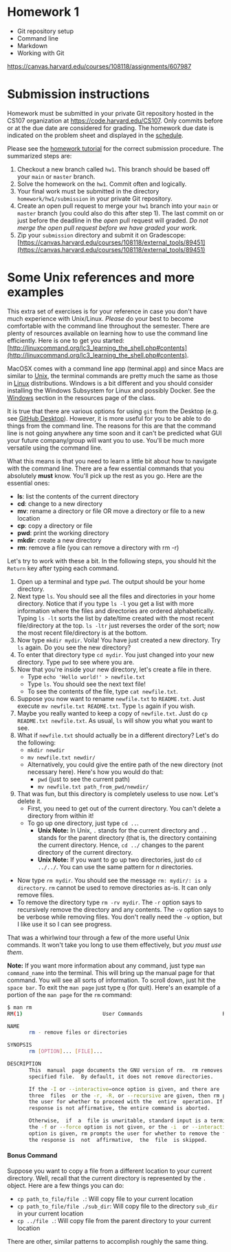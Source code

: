 # Homework 1

* Git repository setup
* Command line
* Markdown
* Working with Git

<https://canvas.harvard.edu/courses/108118/assignments/607987>

# Submission instructions

Homework must be submitted in your private Git repository hosted in the CS107
organization at <https://code.harvard.edu/CS107>. Only commits before or at the
due date are considered for grading. The homework due date is indicated on the
problem sheet and displayed in the
[schedule](https://harvard-iacs.github.io/2022-CS107/pages/schedule_static.html).

Please see the [homework
tutorial](https://harvard-iacs.github.io/2022-CS107/pages/tutorials.html#tutorial-hw)
for the correct submission procedure.  The summarized steps are:

1. Checkout a new branch called `hw1`.  This branch should be based off your
   `main` or `master` branch.
2. Solve the homework on the `hw1`.  Commit often and logically.
3. Your final work must be submitted in the directory
   `homework/hw1/submission` in your private Git repository.
4. Create an open pull request to merge your `hw1` branch into your `main` or
   `master` branch (you could also do this after step 1).  The last commit on or
   just before the deadline in the *open* pull request will graded.  *Do not
   merge the open pull request before we have graded your work.*
5. Zip your `submission` directory and submit it on Gradescope:
   [https://canvas.harvard.edu/courses/108118/external_tools/89451](https://canvas.harvard.edu/courses/108118/external_tools/89451)


# Some Unix references and more examples

This extra set of exercises is for your reference in case you don't have much
experience with Unix/Linux.  *Please* do your best to become comfortable with
the command line throughout the semester.  There are plenty of resources
available on learning how to use the command line efficiently.  Here is one to
get you started:
[http://linuxcommand.org/lc3_learning_the_shell.php#contents](http://linuxcommand.org/lc3_learning_the_shell.php#contents).

MacOSX comes with a command line app (terminal.app) and since Macs are similar
to [Unix](https://en.wikipedia.org/wiki/Unix), the terminal commands are pretty
much the same as those in [Linux](https://en.wikipedia.org/wiki/Linux)
distributions.  Windows is a bit different and you should consider installing
the Windows Subsystem for Linux and possibly Docker.  See the
[Windows](https://harvard-iacs.github.io/2022-CS107/pages/resources.html#windows)
section in the resources page of the class.

It is true that there are various options for using `git` from the Desktop (e.g.
see [GitHub Desktop](https://desktop.github.com)).
However, it is more useful for you to be able to do things from the command
line.  The reasons for this are that the command line is not going anywhere any
time soon and it can't be predicted what GUI your future company/group will want
you to use.  You'll be much more versatile using the command line.

What this means is that you need to learn a little bit about how to navigate
with the command line.  There are a few essential commands that you absolutely
**must** know.  You'll pick up the rest as you go.  Here are
the essential ones:

* **ls**: list the contents of the current directory
* **cd**: change to a new directory
* **mv**: rename a directory or file OR move a directory or file to a new location
* **cp**: copy a directory or file
* **pwd**: print the working directory
* **mkdir**: create a new directory
* **rm**: remove a file (you can remove a directory with rm -r)

Let's try to work with these a bit.  In the following steps, you should hit the
`Return` key after typing each command.

1. Open up a terminal and type `pwd`.  The output should be your home directory.
2. Next type `ls`.  You should see all the files and directories in your home
   directory.  Notice that if you type `ls -l` you get a list with more
   information where the files and directories are ordered alphabetically.
   Typing `ls -lt` sorts the list by date/time created with the most recent
   file/directory at the top.  `ls -ltr` just reverses the order of the sort;
   now the most recent file/directory is at the bottom.
3. Now type `mkdir mydir`.  Voila!  You have just created a new directory.  Try
   `ls` again.  Do you see the new directory?
4. To enter that directory type `cd mydir`.  You just changed into your new
   directory.  Type `pwd` to see where you are.
5. Now that you're inside your new directory, let's create a file in there.
   * Type `echo 'Hello world!' > newfile.txt`
   * Type `ls`.  You should see the next text file!
   * To see the contents of the file, type `cat newfile.txt`.
6. Suppose you now want to rename `newfile.txt` to `README.txt`.  Just execute
   `mv newfile.txt README.txt`.  Type `ls` again if you wish.
7. Maybe you really wanted to keep a copy of `newfile.txt`.  Just do `cp
   README.txt newfile.txt`.  As usual, `ls` will show you what you want to see.
8. What if `newfile.txt` should actually be in a different directory?  Let's do
   the following:
   * `mkdir newdir`
   * `mv newfile.txt newdir/`
   * Alternatively, you could give the entire path of the new directory (not
     necessary here).  Here's how you would do that:
     - `pwd` (just to see the current path)
     - `mv newfile.txt path_from_pwd/newdir/`
9. That was fun, but this directory is completely useless to use now.  Let's
   delete it.
   * First, you need to get out of the current directory.  You can't delete a
     directory from within it!
   * To go up one directory, just type `cd ..`.
      - **Unix Note:** In Unix, `.` stands for the current directory and `..`
        stands for the parent directory (that is, the directory containing the
        current directory.  Hence, `cd ../` changes to the parent directory of
        the current directory.
      - **Unix Note:** If you want to go up two directories, just do `cd ../../`.
        You can use the same pattern for $n$ directories.
  * Now type `rm mydir`.  You should see the message `rm: mydir/: is a
    directory`. `rm` cannot be used to remove directories as-is.  It can only
    remove files.
  * To remove the directory type `rm -rv mydir`.  The `-r` option says to
    recursively remove the directory and any contents.  The `-v` option says to
    be verbose while removing files.  You don't really need the `-v` option, but
    I like use it so I can see progress.

That was a whirlwind tour through a few of the more useful Unix commands.  It
won't take you long to use them effectively, but *you must use them*.

**Note:** If you want more information about any command, just type `man
command_name` into the terminal.  This will bring up the manual page for that
command. You will see all sorts of information. To scroll down, just hit the
`space bar`. To exit the `man page` just type `q` (for quit). Here's an example
of a portion of the `man page` for the `rm` command:

```bash
$ man rm
RM(1)                          User Commands                          RM(1)

NAME
       rm - remove files or directories

SYNOPSIS
       rm [OPTION]... [FILE]...

DESCRIPTION
       This  manual  page documents the GNU version of rm.  rm removes each
       specified file.  By default, it does not remove directories.

       If the -I or --interactive=once option is given, and there are  more than
       three  files  or the -r, -R, or --recursive are given, then rm prompts
       the user for whether to proceed with the  entire  operation. If the
       response is not affirmative, the entire command is aborted.

       Otherwise,  if  a  file is unwritable, standard input is a terminal, and
       the -f or --force option is not given, or the -i  or --interactive=always
       option is given, rm prompts the user for whether to remove the file.  If
       the response is  not  affirmative,  the  file  is skipped.
```

#### Bonus Command

Suppose you want to copy a file from a different location to your current
directory.  Well, recall that the current directory is represented by the `.`
object.  Here are a few things you can do:

* `cp path_to_file/file .`: Will copy file to your current location
* `cp path_to_file/file ./sub_dir`:  Will copy file to the directory `sub_dir`
  in your current location
* `cp ../file .`:  Will copy file from the parent directory to your current
  location

There are other, similar patterns to accomplish roughly the same thing.

